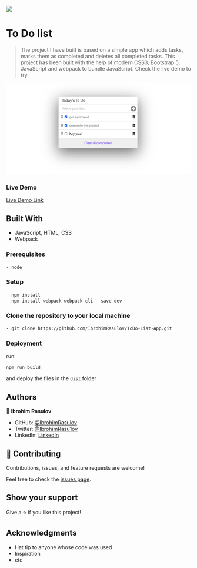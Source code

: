 ![](https://img.shields.io/badge/Microverse-blueviolet)

# To Do list

> The project I have built is based on a simple app which adds tasks, marks them as completed and deletes all completed tasks. This project has been built with the help of modern CSS3, Bootstrap 5, JavaScript and webpack to bundle JavaScript. Check the live demo to try.

![app-screenshot](./app-screenshot.png)

### Live Demo

[Live Demo Link](https://ibrohimrasulov.github.io/ToDo-List-App/dist/)

## Built With

- JavaScript, HTML, CSS
- Webpack

### Prerequisites
    - node

### Setup
```
- npm install
- npm install webpack webpack-cli --save-dev
```

### Clone the repository to your local machine
```
- git clone https://github.com/IbrohimRasulov/ToDo-List-App.git
```

### Deployment
 run:
 ```
 npm run build
 ```
 and deploy the files in the ```dist``` folder

## Authors

👤 **Ibrohim Rasulov**

- GitHub: [@IbrohimRasulov](https://github.com/IbrohimRasulov)
- Twitter: [@IbrohimRasu1ov](https://twitter.com/IbrohimRasu1ov)
- LinkedIn: [LinkedIn](https://www.linkedin.com/in/ibrohim-rasulov-a88352209/)

## 🤝 Contributing

Contributions, issues, and feature requests are welcome!

Feel free to check the [issues page](https://github.com/IbrohimRasulov/ToDo-List-App/issues).

## Show your support

Give a ⭐️ if you like this project!

## Acknowledgments

- Hat tip to anyone whose code was used
- Inspiration
- etc